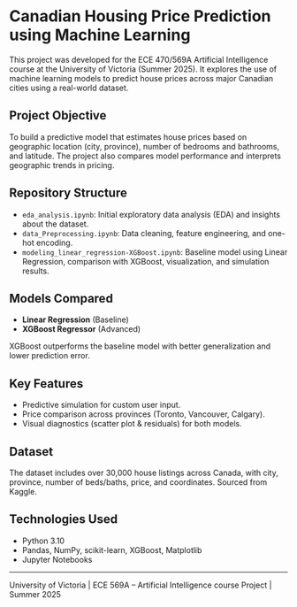 # Canadian Housing Price Prediction using Machine Learning

This project was developed for the ECE 470/569A Artificial Intelligence course at the University of Victoria (Summer 2025). It explores the use of machine learning models to predict house prices across major Canadian cities using a real-world dataset.

## Project Objective
To build a predictive model that estimates house prices based on geographic location (city, province), number of bedrooms and bathrooms, and latitude. The project also compares model performance and interprets geographic trends in pricing.

## Repository Structure
- `eda_analysis.ipynb`: Initial exploratory data analysis (EDA) and insights about the dataset.
- `data_Preprocessing.ipynb`: Data cleaning, feature engineering, and one-hot encoding.
- `modeling_linear_regression-XGBoost.ipynb`: Baseline model using Linear Regression, comparison with XGBoost, visualization, and simulation results.

## Models Compared
- **Linear Regression** (Baseline)
- **XGBoost Regressor** (Advanced)


XGBoost outperforms the baseline model with better generalization and lower prediction error.

## Key Features
- Predictive simulation for custom user input.
- Price comparison across provinces (Toronto, Vancouver, Calgary).
- Visual diagnostics (scatter plot & residuals) for both models.

## Dataset
The dataset includes over 30,000 house listings across Canada, with city, province, number of beds/baths, price, and coordinates. Sourced from Kaggle.

## Technologies Used
- Python 3.10
- Pandas, NumPy, scikit-learn, XGBoost, Matplotlib
- Jupyter Notebooks

---

University of Victoria | ECE 569A – Artificial Intelligence course Project | Summer 2025
